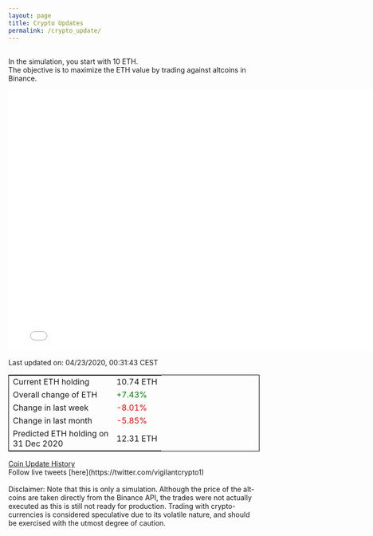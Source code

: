 ```yaml
---
layout: page
title: Crypto Updates
permalink: /crypto_update/
---
```

<br>In the simulation, you start with 10 ETH.<br>The objective is to maximize the ETH value by trading against altcoins 
in Binance.

<iframe width="775" height="525" frameborder="0" scrolling="no" src="//plotly.com/~vikramaditya91/109.embed"></iframe>

Last updated on: 04/23/2020, 00:31:43 CEST 
<table style="border:1px solid black;margin-left:auto;margin-right:auto;">
	<tbody>
	<tr>
		<td>Current ETH holding</td>
		<td>     10.74 ETH</td>
	</tr>
	<tr>
		<td>Overall change of ETH</td>
		<td><font color="green">+7.43%</font></td>
	</tr>
	<tr>
		<td>Change in last week</td>
		<td><font color="red">-8.01%</font></td>
	</tr>
	<tr>
		<td>Change in last month</td>
		<td><font color="red">-5.85%</font></td>
	</tr>
    <tr>
		<td>Predicted ETH holding on<br>31 Dec 2020</td>
		<td>     12.31 ETH</td>
	</tr>
	</tbody>
</table>
<a href="{{ site.baseurl }}/crypto_history">Coin Update History</a>
<br>
Follow live tweets [here](https://twitter.com/vigilantcrypto1)
<br>
<br>
Disclaimer:
Note that this is only a simulation. Although the price of the alt-coins are taken directly from the Binance API, the trades were not actually executed as this is still not ready for production.
Trading with crypto-currencies is considered speculative due to its volatile nature, and should be exercised with the utmost degree of caution.